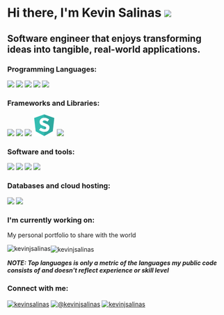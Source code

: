 # Hi there, I'm Kevin Salinas <img src="https://raw.githubusercontent.com/MartinHeinz/MartinHeinz/master/wave.gif" width="45">


## Software engineer that enjoys transforming ideas into tangible, real-world applications.

### Programming Languages: 
<img src="https://cdn.jsdelivr.net/gh/devicons/devicon/icons/css3/css3-plain-wordmark.svg" width="50"/> <img src="https://cdn.jsdelivr.net/gh/devicons/devicon/icons/html5/html5-plain-wordmark.svg" width="50"/> <img src="https://cdn.jsdelivr.net/gh/devicons/devicon/icons/javascript/javascript-plain.svg" width="50"/> <img src="https://cdn.jsdelivr.net/gh/devicons/devicon/icons/python/python-original-wordmark.svg" width="50"/> <img src="https://cdn.jsdelivr.net/gh/devicons/devicon/icons/swift/swift-original.svg" width="50" />

### Frameworks and Libraries: 
<img src="https://cdn.jsdelivr.net/gh/devicons/devicon/icons/react/react-original-wordmark.svg" width="50"/> <img src="https://miro.medium.com/v2/resize:fit:438/1*0G5zu7CnXdMT9pGbYUTQLQ.png" width="100"/> <img src="https://cdn.jsdelivr.net/gh/devicons/devicon/icons/tailwindcss/tailwindcss-plain.svg" width="50" /> <img src="https://raw.githubusercontent.com/ngx-semantic/ngx-semantic-docs/master/src/assets/images/logo.png" width="50" /> <img src="https://hakin9.org/wp-content/uploads/2019/08/connect-a-flask-app-to-a-mysql-database-with-sqlalchemy-and-pymysql.jpg" width="140" />

### Software and tools:
<img src="https://www.nicepng.com/png/full/178-1787413_outsystems-now-on-github-github-logo-black-background.png" width="50" /> <img src="https://cdn.jsdelivr.net/gh/devicons/devicon/icons/vscode/vscode-original-wordmark.svg" width="50"/> <img src="https://cdn.jsdelivr.net/gh/devicons/devicon/icons/git/git-original.svg" width="50" /> <img src="https://cdn.jsdelivr.net/gh/devicons/devicon/icons/npm/npm-original-wordmark.svg" width="50"/>

### Databases and cloud hosting:
<img src="https://cdn.jsdelivr.net/gh/devicons/devicon/icons/sqlite/sqlite-original.svg" width="50"/> <img src="https://cdn.jsdelivr.net/gh/devicons/devicon/icons/mysql/mysql-original-wordmark.svg" width="50" />

### I'm currently working on:
My personal portfolio to share with the world

<p><img align="left" src="https://github-readme-stats.vercel.app/api/top-langs?username=kevinjsalinas&show_icons=true&locale=en&layout=compact" alt="kevinjsalinas" /></p>

<!-- <p>&nbsp;<img align="center" src="https://github-readme-stats.vercel.app/api?username=kevinjsalinas&show_icons=true&locale=en" alt="kevinjsalinas" /></p>
 -->
<p><img align="center" src="https://github-readme-streak-stats.herokuapp.com/?user=kevinjsalinas&" alt="kevinjsalinas" /></p>

<strong>*NOTE: Top languages is only a metric of the languages my public code consists of and doesn't reflect experience or skill level*</strong>


<h3 align="left">Connect with me:</h3>
<p align="left">
<a href="https://linkedin.com/in/kevinsalinas" target="blank"><img align="center" src="https://cdn.jsdelivr.net/gh/devicons/devicon/icons/linkedin/linkedin-original.svg" alt="kevinsalinas" width="50" /></a>
<a href="https://medium.com/@kevinjsalinas" target="blank"><img align="center" src="https://miro.medium.com/v2/resize:fit:1400/1*psYl0y9DUzZWtHzFJLIvTw.png" alt="@kevinjsalinas" width="45" /></a>
<a href="https://www.hackerrank.com/kevinjsalinas" target="blank"><img align="center" src="https://upload.wikimedia.org/wikipedia/commons/thumb/6/65/HackerRank_logo.png/800px-HackerRank_logo.png" alt="kevinjsalinas" width="60" /></a>
</p>

<!--
**kevinjsalinas/kevinjsalinas** is a ✨ _special_ ✨ repository because its `README.md` (this file) appears on your GitHub profile.

Here are some ideas to get you started:

- 🔭 I’m currently working on ...
- 🌱 I’m currently learning ...
- 👯 I’m looking to collaborate on ...
- 🤔 I’m looking for help with ...
- 💬 Ask me about ...
- 📫 How to reach me: ...
- 😄 Pronouns: ...
- ⚡ Fun fact: ...
-->
